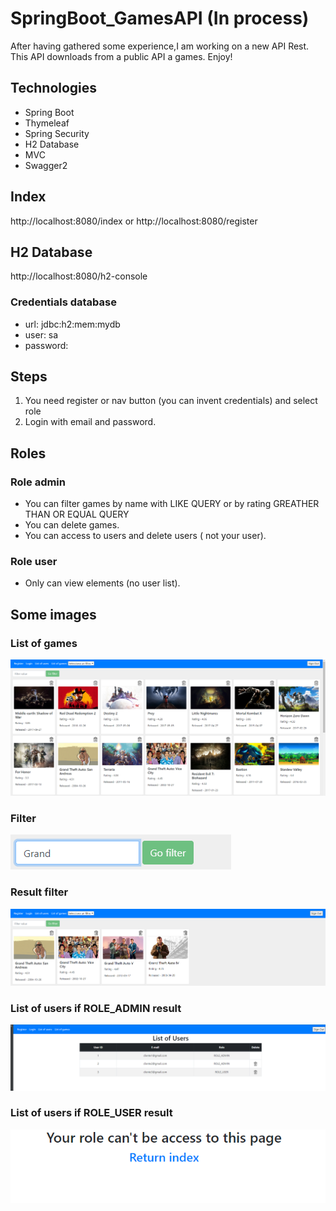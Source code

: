 # SpringBoot_GamesAPI (In process)
After having gathered some experience,I am working on a new API Rest. This API downloads
from a public API a games. Enjoy!
## Technologies
- Spring Boot
- Thymeleaf
- Spring Security
- H2 Database
- MVC
- Swagger2

## Index
http://localhost:8080/index
or
http://localhost:8080/register

## H2 Database
http://localhost:8080/h2-console
### Credentials database
- url: jdbc:h2:mem:mydb
- user: sa
- password:

## Steps
1. You need register or nav button (you can invent credentials) and select role
2. Login with email and password.

## Roles
### Role admin
- You can filter games by name with LIKE QUERY or by rating GREATHER THAN OR EQUAL QUERY
- You can delete games.
- You can access to users and delete users ( not your user).
### Role user
- Only can view elements (no user list).

## Some images
### List of games
![ScreenShot](https://raw.githubusercontent.com/fran199017/SpringBoot_GamesAPI/master/assets/img.png)
### Filter
![ScreenShot](https://raw.githubusercontent.com/fran199017/SpringBoot_GamesAPI/master/assets/img_1.png)
### Result filter
![ScreenShot](https://raw.githubusercontent.com/fran199017/SpringBoot_GamesAPI/master/assets/img_2.png)
### List of users if ROLE_ADMIN result
![ScreenShot](https://raw.githubusercontent.com/fran199017/SpringBoot_GamesAPI/master/assets/img_3.png)
### List of users if ROLE_USER result
![ScreenShot](https://raw.githubusercontent.com/fran199017/SpringBoot_GamesAPI/master/assets/img_4.png)



